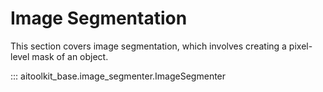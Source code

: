 # Image Segmentation

This section covers image segmentation, which involves creating a pixel-level mask of an object.
 
::: aitoolkit_base.image_segmenter.ImageSegmenter 